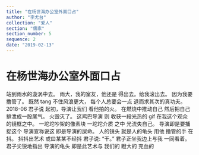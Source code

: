 ```yaml
---
title: "在杨世海办公室外面口占"
author: "李尤台"
collection: "爱人"
section: "儒家"
section_number: 5
sequence: 2
date: "2019-02-13"
---
```


# 在杨世海办公室外面口占

站到雨水的漩涡中去。
雨大，我的室友，他还是
得出去。给我滚出去。
因为我要撸管了。
既然 tang 不住风浪更大，
每个人总要会一点
退而求其次的真功夫。
2018-06
君子说
起初，导演让我们
看他拍的火。
在燃烧中推动自己
然后把自己
排泄成一股尾气。
火毁灭了。
这鸡巴导演
则
收获一段光热的 gif
在我这个观众
的镜框之中。
一坨坨吵架的像素块
一坨坨介质
之中
光流失自己。
导演即是要捕捉这个
导演宣称说这
即是导演的屎命。
人的镜头
就是人的龟头
用他
撸管的手
在抖。
抖抖出艺术
或曰某某不经抖
君子说:
“干。”
君子正坐我边上与我
一同看着。
君子尖锐地指出
导演的龟头
即是此艺术与
我们的
瞪大的
充血的

